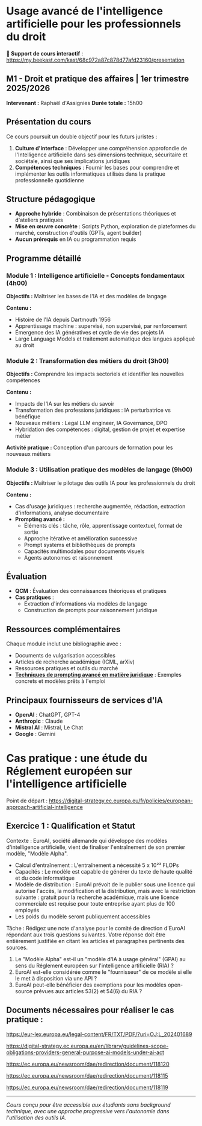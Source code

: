 # Usage avancé de l'intelligence artificielle pour les professionnels du droit

**📖 Support de cours interactif** : https://my.beekast.com/kast/68c972a87c878d77afd23160/presentation

## M1 - Droit et pratique des affaires | 1er trimestre 2025/2026

**Intervenant :** Raphaël d'Assignies
**Durée totale :** 15h00

## Présentation du cours

Ce cours poursuit un double objectif pour les futurs juristes :

1. **Culture d'interface** : Développer une compréhension approfondie de l'Intelligence artificielle dans ses dimensions technique, sécuritaire et sociétale, ainsi que ses implications juridiques
2. **Compétences techniques** : Fournir les bases pour comprendre et implémenter les outils informatiques utilisés dans la pratique professionnelle quotidienne

## Structure pédagogique

- **Approche hybride** : Combinaison de présentations théoriques et d'ateliers pratiques
- **Mise en œuvre concrète** : Scripts Python, exploration de plateformes du marché, construction d'outils (GPTs, agent builder)
- **Aucun prérequis** en IA ou programmation requis

## Programme détaillé

### Module 1 : Intelligence artificielle - Concepts fondamentaux (4h00)
**Objectifs :** Maîtriser les bases de l'IA et des modèles de langage

**Contenu :**
- Histoire de l'IA depuis Dartmouth 1956
- Apprentissage machine : supervisé, non supervisé, par renforcement
- Émergence des IA génératives et cycle de vie des projets IA
- Large Language Models et traitement automatique des langues appliqué au droit

### Module 2 : Transformation des métiers du droit (3h00)
**Objectifs :** Comprendre les impacts sectoriels et identifier les nouvelles compétences

**Contenu :**
- Impacts de l'IA sur les métiers du savoir
- Transformation des professions juridiques : IA perturbatrice vs bénéfique
- Nouveaux métiers : Legal LLM engineer, IA Governance, DPO
- Hybridation des compétences : digital, gestion de projet et expertise métier

**Activité pratique :** Conception d'un parcours de formation pour les nouveaux métiers

### Module 3 : Utilisation pratique des modèles de langage (9h00)
**Objectifs :** Maîtriser le pilotage des outils IA pour les professionnels du droit

**Contenu :**
- Cas d'usage juridiques : recherche augmentée, rédaction, extraction d'informations, analyse documentaire
- **Prompting avancé :**
  - Éléments clés : tâche, rôle, apprentissage contextuel, format de sortie
  - Approche itérative et amélioration successive
  - Prompt systems et bibliothèques de prompts
  - Capacités multimodales pour documents visuels
  - Agents autonomes et raisonnement 

## Évaluation

- **QCM** : Évaluation des connaissances théoriques et pratiques
- **Cas pratiques** :
  - Extraction d'informations via modèles de langage
  - Construction de prompts pour raisonnement juridique

## Ressources complémentaires

Chaque module inclut une bibliographie avec :
- Documents de vulgarisation accessibles
- Articles de recherche académique (ICML, arXiv)
- Ressources pratiques et outils du marché
- **[Techniques de prompting avancé en matière juridique](./techniques-prompting-juridique.md)** : Exemples concrets et modèles prêts à l'emploi

## Principaux fournisseurs de services d'IA

- **OpenAI** : ChatGPT, GPT-4
- **Anthropic** : Claude
- **Mistral AI** : Mistral, Le Chat
- **Google** : Gemini

# Cas pratique : une étude du Réglement européen sur l'intelligence artificielle 
Point de départ : https://digital-strategy.ec.europa.eu/fr/policies/european-approach-artificial-intelligence 

## Exercice 1 : Qualification et Statut

Contexte : EuroAI, société allemande qui développe des modèles d'intelligence artificielle, vient de finaliser l'entraînement de son premier modèle, "Modèle Alpha".

- Calcul d'entraînement : L'entraînement a nécessité 5 x 10²³ FLOPs
- Capacités : Le modèle est capable de générer du texte de haute qualité et du code informatique
- Modèle de distribution : EuroAI prévoit de le publier sous une licence qui autorise l'accès, la modification et la distribution, mais avec la restriction suivante : gratuit pour la recherche académique, mais une licence commerciale est requise pour toute entreprise ayant plus de 100 employés
- Les poids du modèle seront publiquement accessibles

Tâche : Rédigez une note d'analyse pour le comité de direction d'EuroAI répondant aux trois questions suivantes. Votre réponse doit être entièrement justifiée en citant les articles et paragraphes pertinents des sources.
1. Le "Modèle Alpha" est-il un "modèle d'IA à usage général" (GPAI) au sens du Réglement européen sur l'intelligence artificielle (RIA) ?
2. EuroAI est-elle considérée comme le "fournisseur" de ce modèle si elle le met à disposition via une API ?
3. EuroAI peut-elle bénéficier des exemptions pour les modèles open-source prévues aux articles 53(2) et 54(6) du RIA ?

## Documents nécessaires pour réaliser le cas pratique : 

https://eur-lex.europa.eu/legal-content/FR/TXT/PDF/?uri=OJ:L_202401689 

https://digital-strategy.ec.europa.eu/en/library/guidelines-scope-obligations-providers-general-purpose-ai-models-under-ai-act

https://ec.europa.eu/newsroom/dae/redirection/document/118120 

https://ec.europa.eu/newsroom/dae/redirection/document/118115

https://ec.europa.eu/newsroom/dae/redirection/document/118119

---


*Cours conçu pour être accessible aux étudiants sans background technique, avec une approche progressive vers l'autonomie dans l'utilisation des outils IA.*

